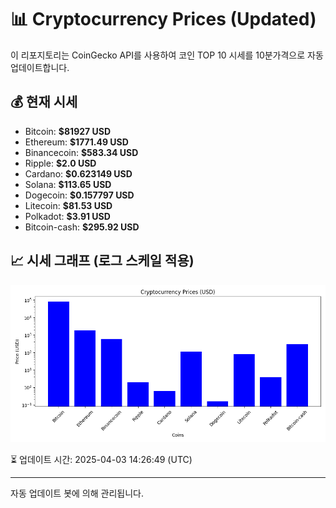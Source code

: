
# 📊 Cryptocurrency Prices (Updated)

이 리포지토리는 CoinGecko API를 사용하여 코인 TOP 10 시세를 10분가격으로 자동 업데이트합니다.

## 💰 현재 시세
- Bitcoin: **$81927 USD**
- Ethereum: **$1771.49 USD**
- Binancecoin: **$583.34 USD**
- Ripple: **$2.0 USD**
- Cardano: **$0.623149 USD**
- Solana: **$113.65 USD**
- Dogecoin: **$0.157797 USD**
- Litecoin: **$81.53 USD**
- Polkadot: **$3.91 USD**
- Bitcoin-cash: **$295.92 USD**

## 📈 시세 그래프 (로그 스케일 적용)
![Crypto Prices](crypto_prices.png)

⏳ 업데이트 시간: 2025-04-03 14:26:49 (UTC)

---
자동 업데이트 봇에 의해 관리됩니다.
